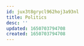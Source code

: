 ```yaml
---
id: jux3t8grycl962hoj3a93nl
title: Politics
desc: ''
updated: 1650703794708
created: 1650703794708
---
```


